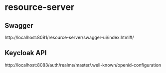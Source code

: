 # resource-server

## Swagger

http://localhost:8081/resource-server/swagger-ui/index.html#/

## Keycloak API

http://localhost:8083/auth/realms/master/.well-known/openid-configuration
